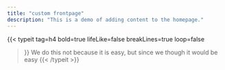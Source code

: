 ```yaml
---
title: "custom frontpage"
description: "This is a demo of adding content to the homepage."
---
```


{{< typeit 
  tag=h4
  bold=true
  lifeLike=false
  breakLines=true
  loop=false
>}}
We do this not because it is easy, but since we though it would be easy 
{{< /typeit >}}
